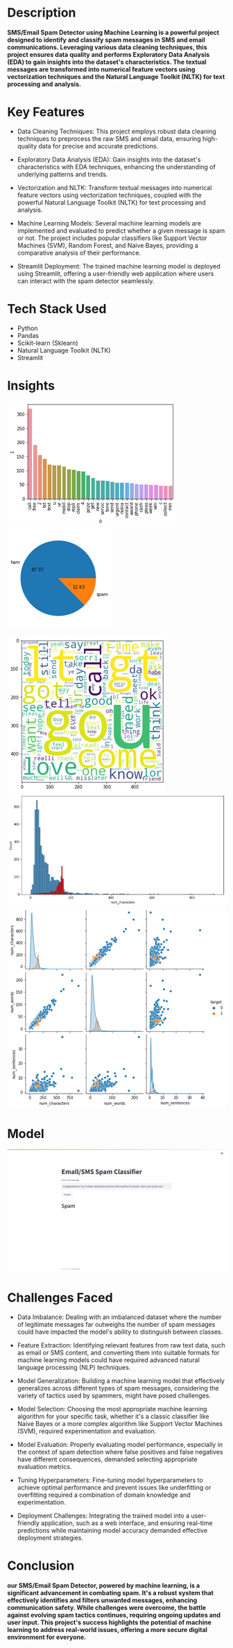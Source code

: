 # Description

#### SMS/Email Spam Detector using Machine Learning is a powerful project designed to identify and classify spam messages in SMS and email communications. Leveraging various data cleaning techniques, this project ensures data quality and performs Exploratory Data Analysis (EDA) to gain insights into the dataset's characteristics. The textual messages are transformed into numerical feature vectors using vectorization techniques and the Natural Language Toolkit (NLTK) for text processing and analysis.

# Key Features
* Data Cleaning Techniques: This project employs robust data cleaning techniques to preprocess the raw SMS and email data, ensuring high-quality data for precise and accurate predictions.

* Exploratory Data Analysis (EDA): Gain insights into the dataset's characteristics with EDA techniques, enhancing the understanding of underlying patterns and trends.

* Vectorization and NLTK: Transform textual messages into numerical feature vectors using vectorization techniques, coupled with the powerful Natural Language Toolkit (NLTK) for text processing and analysis.

* Machine Learning Models: Several machine learning models are implemented and evaluated to predict whether a given message is spam or not. The project includes popular classifiers like Support Vector Machines (SVM), Random Forest, and Naive Bayes, providing a comparative analysis of their performance.

* Streamlit Deployment: The trained machine learning model is deployed using Streamlit, offering a user-friendly web application where users can interact with the spam detector seamlessly.

# Tech Stack Used
- Python
- Pandas
- Scikit-learn (Sklearn)
- Natural Language Toolkit (NLTK)
- Streamlit


# Insights
![](https://github.com/Harsh9174/Sms-Email-spam-detector-ML/blob/main/Data/Insights.png?raw=true)
![](https://github.com/Harsh9174/Sms-Email-spam-detector-ML/blob/main/Data/spam%20or%20ham.png?raw=true)

![](https://github.com/Harsh9174/Sms-Email-spam-detector-ML/blob/main/Data/inisights3.png?raw=true)
![](https://github.com/Harsh9174/Sms-Email-spam-detector-ML/blob/main/Data/insights.png?raw=true)
![](https://github.com/Harsh9174/Sms-Email-spam-detector-ML/blob/main/Data/insights1.png?raw=true)


# Model 
![](https://github.com/Harsh9174/Sms-Email-spam-detector-ML/blob/main/Data/Screenshot%20(15).png?raw=true)

# Challenges Faced

- Data Imbalance: Dealing with an imbalanced dataset where the number of legitimate messages far outweighs the number of spam messages could have impacted the model's ability to distinguish between classes.

- Feature Extraction: Identifying relevant features from raw text data, such as email or SMS content, and converting them into suitable formats for machine learning models could have required advanced natural language processing (NLP) techniques.

- Model Generalization: Building a machine learning model that effectively generalizes across different types of spam messages, considering the variety of tactics used by spammers, might have posed challenges.

- Model Selection: Choosing the most appropriate machine learning algorithm for your specific task, whether it's a classic classifier like Naive Bayes or a more complex algorithm like Support Vector Machines (SVM), required experimentation and evaluation.

- Model Evaluation: Properly evaluating model performance, especially in the context of spam detection where false positives and false negatives have different consequences, demanded selecting appropriate evaluation metrics.

- Tuning Hyperparameters: Fine-tuning model hyperparameters to achieve optimal performance and prevent issues like underfitting or overfitting required a combination of domain knowledge and experimentation.

- Deployment Challenges: Integrating the trained model into a user-friendly application, such as a web interface, and ensuring real-time predictions while maintaining model accuracy demanded effective deployment strategies.


# Conclusion
#### our SMS/Email Spam Detector, powered by machine learning, is a significant advancement in combating spam. It's a robust system that effectively identifies and filters unwanted messages, enhancing communication safety. While challenges were overcome, the battle against evolving spam tactics continues, requiring ongoing updates and user input. This project's success highlights the potential of machine learning to address real-world issues, offering a more secure digital environment for everyone.





